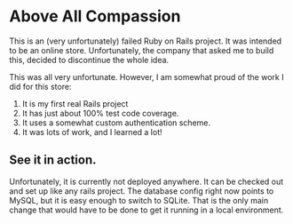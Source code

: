 # Above All Compassion

This is an (very unfortunately) failed Ruby on Rails project. It was intended to
be an online store. Unfortunately, the company that asked me to build this,
decided to discontinue the whole idea.

This was all very unfortunate. However, I am somewhat proud of the work I did
for this store:

1. It is my first real Rails project
2. It has just about 100% test code coverage.
3. It uses a somewhat custom authentication scheme.
4. It was lots of work, and I learned a lot!

## See it in action.

Unfortunately, it is currently not deployed anywhere. It can be checked out and
set up like any rails project. The database config right now points to MySQL,
but it is easy enough to switch to SQLite. That is the only main change that
would have to be done to get it running in a local environment.
